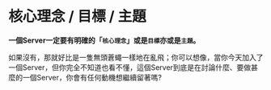 # 核心理念 / 目標 / 主題

**一個Server一定要有明確的「`核心理念`」或是`目標`亦或是`主題`。**<br>

如果沒有，那就好比是一隻無頭蒼蠅一樣地在亂飛；你可以想像，當你今天加入了一個Server，但你完全不知道也看不懂，這個Server到底是在討論什麼、要做甚麼的一個Server，你會有任何動機想繼續留著嗎?

